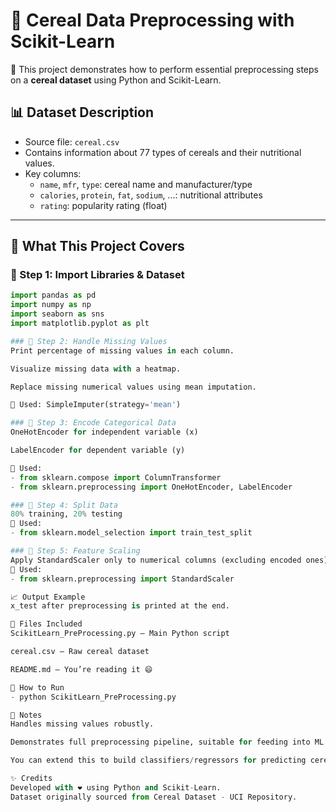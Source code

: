 # 🥣 Cereal Data Preprocessing with Scikit-Learn

📂 This project demonstrates how to perform essential preprocessing steps on a **cereal dataset** using Python and Scikit-Learn.

## 📊 Dataset Description

- Source file: `cereal.csv`
- Contains information about 77 types of cereals and their nutritional values.
- Key columns:
  - `name`, `mfr`, `type`: cereal name and manufacturer/type
  - `calories`, `protein`, `fat`, `sodium`, ...: nutritional attributes
  - `rating`: popularity rating (float)

---

## 🧠 What This Project Covers

### 🔹 Step 1: Import Libraries & Dataset
```python
import pandas as pd
import numpy as np
import seaborn as sns
import matplotlib.pyplot as plt

### 🔹 Step 2: Handle Missing Values
Print percentage of missing values in each column.

Visualize missing data with a heatmap.

Replace missing numerical values using mean imputation.

📌 Used: SimpleImputer(strategy='mean')

### 🔹 Step 3: Encode Categorical Data
OneHotEncoder for independent variable (x)

LabelEncoder for dependent variable (y)

📌 Used:
- from sklearn.compose import ColumnTransformer
- from sklearn.preprocessing import OneHotEncoder, LabelEncoder

### 🔹 Step 4: Split Data
80% training, 20% testing
📌 Used:
- from sklearn.model_selection import train_test_split

### 🔹 Step 5: Feature Scaling
Apply StandardScaler only to numerical columns (excluding encoded ones).
📌 Used:
- from sklearn.preprocessing import StandardScaler

📈 Output Example
x_test after preprocessing is printed at the end.

📎 Files Included
ScikitLearn_PreProcessing.py – Main Python script

cereal.csv – Raw cereal dataset

README.md – You’re reading it 😄

🚀 How to Run
- python ScikitLearn_PreProcessing.py

📌 Notes
Handles missing values robustly.

Demonstrates full preprocessing pipeline, suitable for feeding into ML models.

You can extend this to build classifiers/regressors for predicting cereal ratings or categories.

✨ Credits
Developed with ❤️ using Python and Scikit-Learn.
Dataset originally sourced from Cereal Dataset - UCI Repository.

